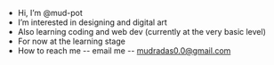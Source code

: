 - Hi, I’m @mud-pot
- I’m interested in designing and digital art
- Also learning coding and web dev (currently at the very basic level)
- For now at the learning stage
- How to reach me -- email me -- mudradas0.0@gmail.com

<!---
mud-pot/mud-pot is a ✨ special ✨ repository because its `README.md` (this file) appears on your GitHub profile.
You can click the Preview link to take a look at your changes.
--->
